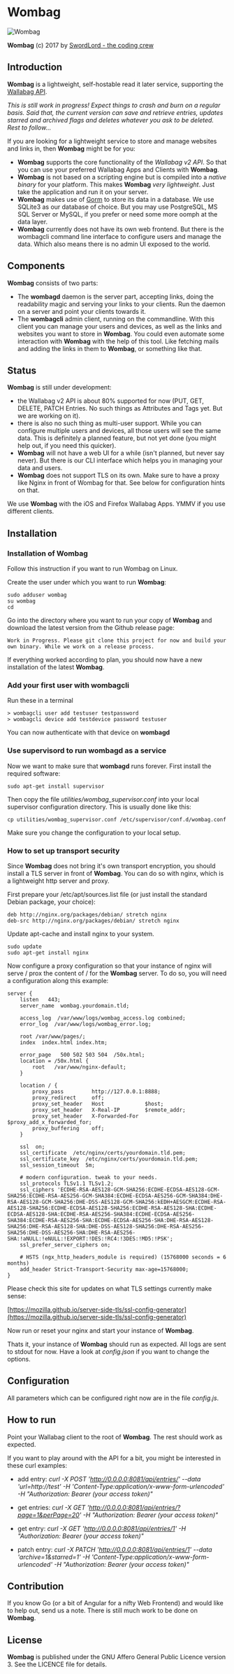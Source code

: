 Wombag
======

![Wombag](https://raw.githubusercontent.com/LordEidi/wombag/master/wombag_logo.png)

**Wombag** (c) 2017 by [SwordLord - the coding crew](https://www.swordlord.com/)

## Introduction ##

**Wombag** is a lightweight, self-hostable read it later service, supporting the [Wallabag API](https://v2.wallabag.org/api/doc).

_This is still work in progress! Expect things to crash and burn on a regular basis. Said that, the current version can save and retrieve entries, updates starred and archived flags and deletes whatever you ask to be deleted. Rest to follow..._

If you are looking for a lightweight service to store and manage websites and links in, then **Wombag** might be for you:

- **Wombag** supports the core functionality of the _Wallabag v2 API_. So that you can use your preferred Wallabag Apps and Clients with **Wombag**.
- **Wombag** is not based on a scripting engine but is compiled into a _native binary_ for your platform. This makes **Wombag** _very lightweight_. Just take the application and run it on your server.
- **Wombag** makes use of [Gorm](http://jinzhu.me/gorm/) to store its data in a database. We use SQLite3 as our database of choice. But you may use PostgreSQL, MS SQL Server or MySQL, if you prefer or need some more oomph at the data layer. 
- **Wombag** currently does not have its own web frontend. But there is the wombagcli command line interface to configure users and manage the data. Which also means there is no admin UI exposed to the world.

## Components ##

**Wombag** consists of two parts: 

- The **wombagd** daemon is the server part, accepting links, doing the readability magic and serving your links to your clients. Run the daemon on a server and point your clients towards it.
- The **wombagcli** admin client, running on the commandline. With this client you can manage your users and devices, as well as the links and websites you want to store in **Wombag**. You could even automate some interaction with **Wombag** with the help of this tool. Like fetching mails and adding the links in them to **Wombag**, or something like that.


## Status ##

**Wombag** is still under development:

- the Wallabag v2 API is about 80% supported for now (PUT, GET, DELETE, PATCH Entries. No such things as Attributes and Tags yet. But we are working on it).
- there is also no such thing as multi-user support. While you can configure multiple users and devices, all those users will see the same data. This is definitely a planned feature, but not yet done (you might help out, if you need this quicker).
- **Wombag** will not have a web UI for a while (isn't planned, but never say never). But there is our CLI interface which helps you in managing your data and users.
- **Wombag** does not support TLS on its own. Make sure to have a proxy like Nginx in front of Wombag for that. See below for configuration hints on that.

We use **Wombag** with the iOS and Firefox Wallabag Apps. YMMV if you use different clients.


## Installation ##

### Installation of **Wombag** ###

Follow this instruction if you want to run Wombag on Linux.

Create the user under which you want to run **Wombag**:

    sudo adduser wombag
    su wombag
    cd

Go into the directory where you want to run your copy of **Wombag** and download the latest version from the Github release page:

    Work in Progress. Please git clone this project for now and build your own binary. While we work on a release process.

If everything worked according to plan, you should now have a new installation of the latest **Wombag**.

### Add your first user with **wombagcli** ###

Run these in a terminal

    > wombagcli user add testuser testpassword
    > wombagcli device add testdevice password testuser

You can now authenticate with that device on **wombagd**


### Use supervisord to run **wombagd** as a service ###

Now we want to make sure that **wombagd** runs forever. First install the required software:

    sudo apt-get install supervisor

Then copy the file _utilities/wombag_supervisor.conf_ into your local supervisor configuration directory. This is usually done like this:
 
    cp utilities/wombag_supervisor.conf /etc/supervisor/conf.d/wombag.conf 
    
Make sure you change the configuration to your local setup.

### How to set up transport security ###

Since **Wombag** does not bring it's own transport encryption, you should install a TLS server in front of **Wombag**. You can do so with nginx, which is a lightweight http server and proxy.

First prepare your /etc/apt/sources.list file (or just install the standard Debian package, your choice):

    deb http://nginx.org/packages/debian/ stretch nginx
    deb-src http://nginx.org/packages/debian/ stretch nginx

Update apt-cache and install nginx to your system.

    sudo update
    sudo apt-get install nginx

Now configure a proxy configuration so that your instance of nginx will serve / prox the content of / for the
**Wombag** server. To do so, you will need a configuration along this example:

    server {
        listen   443;
        server_name  wombag.yourdomain.tld;

        access_log  /var/www/logs/wombag_access.log combined;
        error_log  /var/www/logs/wombag_error.log;

        root /var/www/pages/;
        index  index.html index.htm;

        error_page   500 502 503 504  /50x.html;
        location = /50x.html {
            root   /var/www/nginx-default;
        }

        location / {
            proxy_pass         http://127.0.0.1:8888;
            proxy_redirect     off;
            proxy_set_header   Host             $host;
            proxy_set_header   X-Real-IP        $remote_addr;
            proxy_set_header   X-Forwarded-For  $proxy_add_x_forwarded_for;
            proxy_buffering    off;
        }

        ssl  on;
        ssl_certificate  /etc/nginx/certs/yourdomain.tld.pem;
        ssl_certificate_key  /etc/nginx/certs/yourdomain.tld.pem;
        ssl_session_timeout  5m;

        # modern configuration. tweak to your needs.
        ssl_protocols TLSv1.1 TLSv1.2;
        ssl_ciphers 'ECDHE-RSA-AES128-GCM-SHA256:ECDHE-ECDSA-AES128-GCM-SHA256:ECDHE-RSA-AES256-GCM-SHA384:ECDHE-ECDSA-AES256-GCM-SHA384:DHE-RSA-AES128-GCM-SHA256:DHE-DSS-AES128-GCM-SHA256:kEDH+AESGCM:ECDHE-RSA-AES128-SHA256:ECDHE-ECDSA-AES128-SHA256:ECDHE-RSA-AES128-SHA:ECDHE-ECDSA-AES128-SHA:ECDHE-RSA-AES256-SHA384:ECDHE-ECDSA-AES256-SHA384:ECDHE-RSA-AES256-SHA:ECDHE-ECDSA-AES256-SHA:DHE-RSA-AES128-SHA256:DHE-RSA-AES128-SHA:DHE-DSS-AES128-SHA256:DHE-RSA-AES256-SHA256:DHE-DSS-AES256-SHA:DHE-RSA-AES256-SHA:!aNULL:!eNULL:!EXPORT:!DES:!RC4:!3DES:!MD5:!PSK';
        ssl_prefer_server_ciphers on;
    
        # HSTS (ngx_http_headers_module is required) (15768000 seconds = 6 months)
        add_header Strict-Transport-Security max-age=15768000;
    }

Please check this site for updates on what TLS settings currently make sense:

[https://mozilla.github.io/server-side-tls/ssl-config-generator](https://mozilla.github.io/server-side-tls/ssl-config-generator)

Now run or reset your nginx and start your instance of **Wombag**.

Thats it, your instance of **Wombag** should run as expected. All logs are sent to stdout for now. Have a look at *config.json* if you want to change the options.

## Configuration ##

All parameters which can be configured right now are in the file *config.js*.

## How to run ##

Point your Wallabag client to the root of **Wombag**. The rest should work as expected.

If you want to play around with the API for a bit, you might be interested in these curl examples:

* add entry: _curl -X POST 'http://0.0.0.0:8081/api/entries/' --data 'url=http://test' -H 'Content-Type:application/x-www-form-urlencoded' -H "Authorization: Bearer (your access token)"_

* get entries: _curl -X GET 'http://0.0.0.0:8081/api/entries/?page=1&perPage=20' -H "Authorization: Bearer (your access token)"_

* get entry: _curl -X GET 'http://0.0.0.0:8081/api/entries/1' -H "Authorization: Bearer (your access token)"_

* patch entry: _curl -X PATCH 'http://0.0.0.0:8081/api/entries/1' --data 'archive=1&starred=1' -H 'Content-Type:application/x-www-form-urlencoded' -H "Authorization: Bearer (your access token)"_


## Contribution ##

If you know Go (or a bit of Angular for a nifty Web Frontend) and would like to help out, send us a note. There is still much work to be done on **Wombag**.


## License ##

**Wombag** is published under the GNU Affero General Public Licence version 3. See the LICENCE file for details.